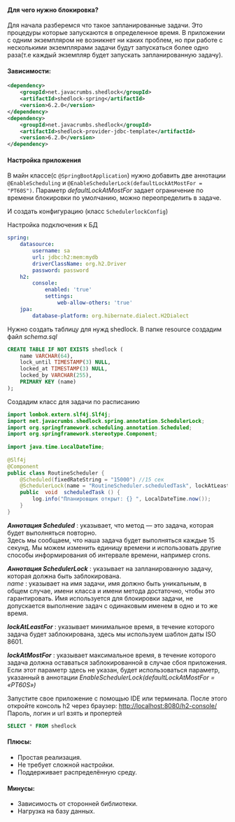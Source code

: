 #### Для чего нужно блокировка?
Для начала разберемся что такое запланированные задачи. Это процедуры которые запускаются в определенное время. В приложении с одним экземпляром не возникнет ни каких проблем, но при работе с несколькими экземплярами задачи будут запускаться более одно раза(т.е каждый экземпляр будет запускать запланированную задачу).

#### Зависимости:
```xml
<dependency>
    <groupId>net.javacrumbs.shedlock</groupId>
    <artifactId>shedlock-spring</artifactId>
    <version>6.2.0</version>
</dependency>
<dependency>
    <groupId>net.javacrumbs.shedlock</groupId>
    <artifactId>shedlock-provider-jdbc-template</artifactId>
    <version>6.2.0</version>
</dependency>
```

#### Настройка приложения
В майн классе(с `@SpringBootApplication`) нужно добавить две аннотации `@EnableScheduling` и
`@EnableSchedulerLock(defaultLockAtMostFor = "PT60S")`. Параметр _defaultLockAtMostFor_ задает ограничение по времени блокировки по умолчанию, можно переопределить в задаче.

И создать конфигурацию (класс `SchedulerlockConfig`)


Настройка подключения к БД
```yaml
spring:  
	datasource:  
		username: sa  
		url: jdbc:h2:mem:mydb  
		driverClassName: org.h2.Driver  
		password: password  
	h2:  
		console:  
			enabled: 'true'  
			settings:  
				web-allow-others: 'true'  
	jpa:  
		database-platform: org.hibernate.dialect.H2Dialect
```

Нужно создать таблицу для нужд shedlock. В папке resource создадим файл _schema.sql_
```sql
CREATE TABLE IF NOT EXISTS shedlock (  
	name VARCHAR(64),  
	lock_until TIMESTAMP(3) NULL,  
	locked_at TIMESTAMP(3) NULL,  
	locked_by VARCHAR(255),  
	PRIMARY KEY (name)  
);
```

Создадим класс для задачи по расписанию
```java
import lombok.extern.slf4j.Slf4j;  
import net.javacrumbs.shedlock.spring.annotation.SchedulerLock;  
import org.springframework.scheduling.annotation.Scheduled;  
import org.springframework.stereotype.Component;  
  
import java.time.LocalDateTime;  
  
@Slf4j  
@Component  
public class RoutineScheduler {  
    @Scheduled(fixedRateString = "15000") //15 сек  
    @SchedulerLock(name = "RoutineScheduler.scheduledTask", lockAtLeastFor = "PT15S", lockAtMostFor = "PT30S")  
    public  void  scheduledTask () {  
        log.info("Планировщик открыт: {} ", LocalDateTime.now());  
    }  
}
```

**_Аннотация Scheduled_** : указывает, что метод — это задача, которая будет выполняться повторно.  
Здесь мы сообщаем, что наша задача будет выполняться каждые 15 секунд. Мы можем изменить единицу времени и использовать другие способы информирования об интервале времени, например crons.

**_Аннотация SchedulerLock_** : указывает на запланированную задачу, которая должна быть заблокирована.  
_name_ : указывает на имя задачи, имя должно быть уникальным, в общем случае, имени класса и имени метода достаточно, чтобы это гарантировать. Имя используется для блокировки задачи, не допускается выполнение задач с одинаковым именем в одно и то же время.

**_lockAtLeastFor_** : указывает минимальное время, в течение которого задача будет заблокирована, здесь мы используем шаблон даты ISO 8601.

**_lockAtMostFor_** : указывает максимальное время, в течение которого задача должна оставаться заблокированной в случае сбоя приложения. Если этот параметр здесь не указан, будет использоваться параметр, указанный в аннотации _EnableSchedulerLock(defaultLockAtMostFor = «PT60S»)_

Запустите свое приложение с помощью IDE или терминала. После этого откройте консоль h2 через браузер: [http://localhost:8080/h2-console/](http://localhost:8080/h2-console/) Пароль, логин и url взять и пропертей
```sql
SELECT * FROM shedlock
```

#### Плюсы:
- Простая реализация.
- Не требует сложной настройки.
- Поддерживает распределённую среду.
#### Минусы:
- Зависимость от сторонней библиотеки.
- Нагрузка на базу данных.
